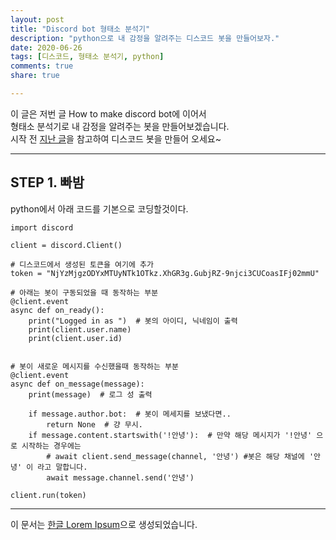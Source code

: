 ```yaml
---
layout: post
title: "Discord bot 형태소 분석기"
description: "python으로 내 감정을 알려주는 디스코드 봇을 만들어보자."
date: 2020-06-26
tags: [디스코드, 형태소 분석기, python]
comments: true
share: true

---
```


이 글은 저번 글 How to make discord bot에 이어서<br>형태소 분석기로 내 감정을 알려주는 봇을 만들어보겠습니다.<br>
시작 전 [지난 글](https://dbrudals.github.io/2020-06-26/How-to-make-discord-bot/)을 참고하여 디스코드 봇을 만들어 오세요~

--- 

## STEP 1. 빠밤
python에서 아래 코드를 기본으로 코딩할것이다.
```
import discord

client = discord.Client()

# 디스코드에서 생성된 토큰을 여기에 추가
token = "NjYzMjgzODYxMTUyNTk1OTkz.XhGR3g.GubjRZ-9njci3CUCoasIFj02mmU"

# 아래는 봇이 구동되었을 때 동작하는 부분
@client.event
async def on_ready():
    print("Logged in as ")  # 봇의 아이디, 닉네임이 출력
    print(client.user.name)
    print(client.user.id)


# 봇이 새로운 메시지를 수신했을때 동작하는 부분
@client.event
async def on_message(message):
    print(message)  # 로그 성 출력

    if message.author.bot:  # 봇이 메세지를 보냈다면..
        return None  # 걍 무시.
    if message.content.startswith('!안녕'):  # 만약 해당 메시지가 '!안녕' 으로 시작하는 경우에는
        # await client.send_message(channel, '안녕') #봇은 해당 채널에 '안녕' 이 라고 말합니다.
        await message.channel.send('안녕')

client.run(token)
```


--- 

이 문서는 [한글 Lorem Ipsum](http://guny.kr/stuff/klorem/)으로 생성되었습니다.
